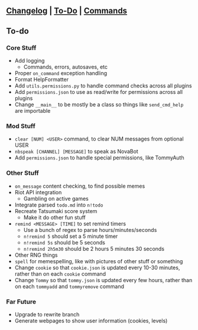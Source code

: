 ## [Changelog](https://novabros.github.io/NovaBot/version) | [To-Do](https://novabros.github.io/NovaBot/todo) | [Commands](https://novabros.github.io/NovaBot/commands)
## To-do

### Core Stuff
- Add logging
  - Commands, errors, autosaves, etc
- Proper `on_command` exception handling
- Format HelpFormatter
- Add `utils.permissions.py` to handle command checks across all plugins
- Add `permissions.json` to use as read/write for permissions across all plugins
- Change `__main__` to be mostly be a class so things like `send_cmd_help` are importable

### Mod Stuff
- `clear [NUM] <USER>` command, to clear NUM messages from optional USER
- `nbspeak [CHANNEL] [MESSAGE]` to speak as NovaBot
- Add `permissions.json` to handle special permissions, like TommyAuth

### Other Stuff
- `on_message` content checking, to find possible memes
- Riot API integration
  - Gambling on active games
- Integrate parsed `todo.md` into `n!todo`
- Recreate Tatsumaki score system
  - Make it do other fun stuff
- `remind <MESSAGE> [TIME]` to set remind timers
  - Use a bunch of regex to parse hours/minutes/seconds
  - `n!remind 5` should set a 5 minute timer
  - `n!remind 5s` should be 5 seconds
  - `n!remind 2h5m30` should be 2 hours 5 minutes 30 seconds
- Other RNG things
- `spell` for memespelling, like with pictures of other stuff or something
- Change `cookie` so that `cookie.json` is updated every 10-30 minutes, rather than on each `cookie` command
- Change `Tommy` so that `tommy.json` is updated every few hours, rather than on each `tommyadd` and `tommyremove` command

### Far Future
- Upgrade to rewrite branch
- Generate webpages to show user information (cookies, levels)
